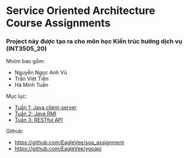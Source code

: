 # Service Oriented Architecture Course Assignments

### Project này được tạo ra cho môn học Kiến trúc hướng dịch vụ (INT3505_20)

Nhóm bao gồm:

- Nguyễn Ngọc Anh Vũ
- Trần Việt Tiến
- Hà Minh Tuấn

Mục lục:

- [Tuần 1: Java client-server](https://github.com/EagleVee/soa_assignment/src/week1)
- [Tuần 2: Java RMI](https://github.com/EagleVee/soa_assignment/src/week2_rmi)
- [Tuần 3: RESTful API](src)

Github:

- https://github.com/EagleVee/soa_assignment
- https://github.com/EagleVee/ygoapi
